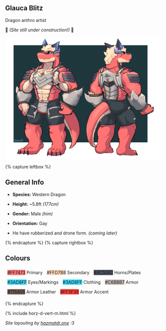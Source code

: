 ## Glauca Blitz
Dragon anthro artist

🚧 *(Site still under construction!)* 🚧

[![Refsheet Image](/assets/img/glaucablitz-refsheet-1200.png)](/assets/img/glaucablitz-refsheet-full.png)

{% capture leftbox %}

## General Info
- **Species:** Western Dragon
- **Height:** ~5.8ft *(177cm)*
- **Gender:** Male *(him)*
- **Orientation:** Gay

- He have rubberized and drone form. *(coming later)*

{% endcapture %}
{% capture rightbox %}

## Colours
<span style="display: flex; flex-wrap: wrap">
	<span style="padding: 0.5em"><span class="colorbox darktext" style="background-color: #FF7473">#FF7473</span> Primary</span>
	<span style="padding: 0.5em"><span class="colorbox darktext" style="background-color: #FFD7B8">#FFD7B8</span> Secondary</span>
	<span style="padding: 0.5em"><span class="colorbox lighttext" style="background-color: #4C5062">#4C5062</span> Horns/Plates</span>
	<span style="padding: 0.5em"><span class="colorbox darktext" style="background-color: #3AD8FF">#3AD8FF</span> Eyes/Markings</span>
	<span style="padding: 0.5em"><span class="colorbox lighttext" style="background-color: #3AD8FF">#3AD8FF</span> Clothing</span>
	<span style="padding: 0.5em"><span class="colorbox darktext" style="background-color: #C6BBB7">#C6BBB7</span> Armor</span>
	<span style="padding: 0.5em"><span class="colorbox lighttext" style="background-color: #715A55">#715A55</span> Armor Leather</span>
	<span style="padding: 0.5em"><span class="colorbox darktext" style="background-color: #FF3F39">#FF3F39</span> Armor Accent</span>
</span>

{% endcapture %}


{% include horz-d-vert-m.html %}

*Site layouting by [hazmatdr.one](https://hazmatdr.one/) :3*